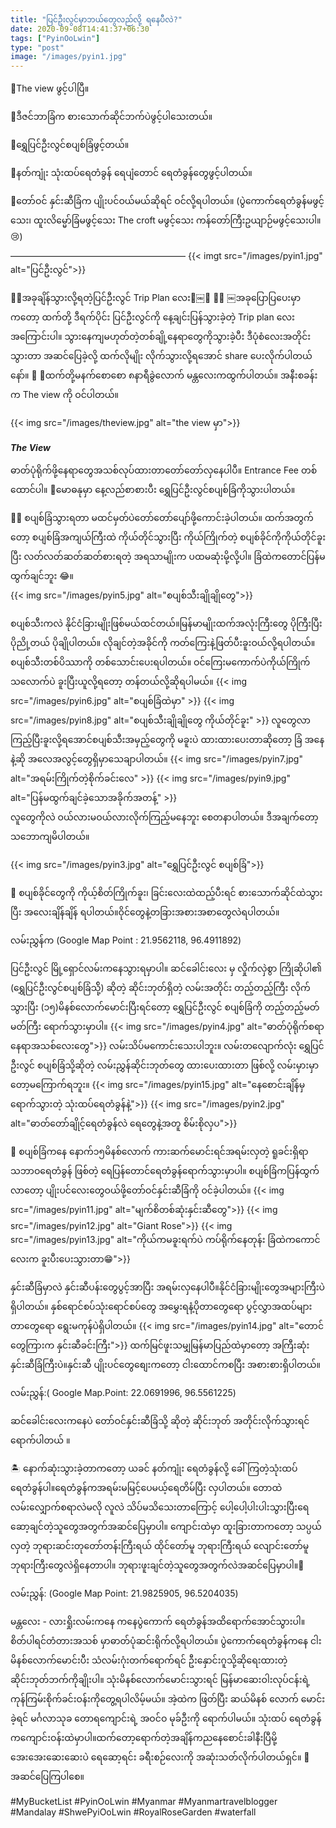 ```yaml
---
title: "ပြင်ဦးလွင်မှာဘယ်တွေလည်လို့ ရနေပီလဲ?"
date: 2020-09-08T14:41:37+06:30
tags: ["PyinOoLwin"]
type: "post"
image: "/images/pyin1.jpg"
---
```




💚The view ဖွင့်ပါပြီ။

💚ဒီဇင်ဘာခြံက စားသောက်ဆိုင်ဘက်ပဲဖွင့်ပါသေးတယ်။

💚ရွှေပြင်ဦးလွင်စပျစ်ခြံဖွင့်တယ်။

💚နတ်ကျုံး သုံးထပ်ရေတံခွန် ရေပျံတောင် ရေတံခွန်တွေဖွင့်ပါတယ်။

💚တော်ဝင် နှင်းဆီခြံက ပျိုးပင်ဝယ်မယ်ဆိုရင် ဝင်လို့ရပါတယ်။
(ပွဲကောက်ရေတံခွန်မဖွင့်သေး၊ ထူးလိမ္မော်ခြံမဖွင့်သေး The croft မဖွင့်သေး ကန်တော်ကြီးဥယျာဉ်မဖွင့်သေးပါ။😢)

————————————————————
{{< imgt src="/images/pyin1.jpg" alt="ပြင်ဦးလွင်">}}

🥰🌲အခုချိန်သွားလို့ရတဲ့ပြင်ဦးလွင် Trip Plan လေး🌲￼🥰
 🌲🌲 ￼အခုပြောပြပေးမှာကတော့ ထက်တို့ ဒီရက်ပိုင်း ပြင်ဦးလွင်ကို နေ့ချင်းပြန်သွားခဲ့တဲ့ Trip plan လေးအကြောင်းပါ။
သွားနေကျမဟုတ်တဲ့တစ်ချို့နေရာတွေကိုသွားခဲ့ပီး ဒီပုံစံလေးအတိုင်း သွားတာ အဆင်ပြေခဲ့လို့ ထက်လိုမျိုး လိုက်သွားလို့ရအောင် share ပေးလိုက်ပါတယ်နော်။ 🥰
🚗ထက်တို့မနက်စောစော ၈နာရီခွဲလောက် မန္တလေးကထွက်ပါတယ်။ 
အနီးစခန်းက The view ကို ဝင်ပါတယ်။

{{< img src="/images/theview.jpg" alt="the view မှာ">}} 

***The View***

ဓာတ်ပုံရိုက်ဖို့နေရာတွေအသစ်လုပ်ထားတာတော်တော်လှနေပါပီ။ Entrance Fee တစ်ထောင်ပါ။
🍛မောဓနုမှာ နေ့လည်စာစားပီး ရွှေပြင်ဦးလွင်စပျစ်ခြံကိုသွားပါတယ်။



🍇🍇 စပျစ်ခြံသွားရတာ မထင်မှတ်ပဲတော်တော်ပျော်ဖို့ကောင်းခဲ့ပါတယ်။ ထက်အတွက်တော့ စပျစ်ခြံအကျယ်ကြီးထဲ ကိုယ်တိုင်သွားပြီး ကိုယ်ကြိုက်တဲ့ စပျစ်ခိုင်ကိုကိုယ်တိုင်ခူးပြီး လတ်လတ်ဆတ်ဆတ်စားရတဲ့ အရသာမျိုးက ပထမဆုံးမို့လို့ပါ။ ခြံထဲကတောင်ပြန်မထွက်ချင်ဘူး 😂။  
{{< img src="/images/pyin5.jpg" alt="စပျစ်သီးချိုချိုတွေ">}} 

စပျစ်သီးကလဲ နိုင်ငံခြားမျိုးဖြစ်မယ်ထင်တယ်။မြန်မာမျိုးထက်အလုံးကြီးတွေ ပိုကြီးပြီး ပိုညို့တယ် ပိုချိုပါတယ်။ လိုချင်တဲ့အခိုင်ကို ကတ်ကြေးနဲ့ဖြတ်ပီးခူးဝယ်လို့ရပါတယ်။ စပျစ်သီးတစ်ပိဿာကို တစ်သောင်းပေးရပါတယ်။ ဝင်ကြေးမကောက်ပဲကိုယ်ကြိုက်သလောက်ပဲ ခူးပြီးယူလို့ရတော့ တန်တယ်လို့ဆိုရပါမယ်။
{{< img src="/images/pyin6.jpg" alt="စပျစ်ခြံထဲမှာ" >}} 
{{< img src="/images/pyin8.jpg" alt="စပျစ်သီးချိုချိုတွေ ကိုယ်တိုင်ခူး" >}} 
လူတွေလာကြည့်ပြီးခူးလို့ရအောင်စပျစ်သီးအမှည့်တွေကို မခူးပဲ ထားထားပေးတာဆိုတော့ ခြံ အနေနဲ့ဆို အလေအလွင့်တွေရှိမှာသေချာပါတယ်။
{{< img src="/images/pyin7.jpg" alt="အရမ်းကြိုက်တဲ့စိုက်ခင်းလေ" >}}
{{< img src="/images/pyin9.jpg" alt="ပြန်မထွက်ချင်ခဲ့သောအခိုက်အတန့်" >}}  
လူတွေကိုလဲ ဝယ်လားမဝယ်လားလိုက်ကြည့်မနေဘူး စေတနာပါတယ်။ ဒီအချက်တော့ သဘောကျမိပါတယ်။ 

{{< img src="/images/pyin3.jpg" alt="ရွှေပြင်ဦးလွင် စပျစ်ခြံ">}}

🍇 စပျစ်ခိုင်တွေကို ကိုယ့်စိတ်ကြိုက်ခူး၊ ခြင်းလေးထဲထည့်ပီးရင် စားသောက်ဆိုင်ထဲသွားပြီး အလေးချိန်ချိန် ရပါတယ်။ဝိုင်တွေနဲ့တခြားအစားအစာတွေလဲရပါတယ်။

လမ်းညွှန်က (Google Map Point : 21.9562118, 96.4911892)

ပြင်ဦးလွင် မြို့ရှောင်လမ်းကနေသွားရမှာပါ။ ဆင်ခေါင်းလေး မှ လှိုက်လှဲစွာ ကြိုဆိုပါ၏ (ရွှေပြင်ဦးလွင်စပျစ်ခြံသ်ို့) ဆိုတဲ့ ဆိုင်းဘုတ်ရှိတဲ့ လမ်းအတိုင်း တည့်တည့်ကြီး လိုက်သွားပြီး (၁၅)မိနစ်လောက်မောင်းပြီးရင်တော့ ရွှေပြင်ဦးလွင် စပျစ်ခြံကို တည့်တည့်မတ်မတ်ကြီး ရောက်သွားမှာပါ။ 
{{< img src="/images/pyin4.jpg" alt="ဓာတ်ပုံရိုက်စရာနေရာအသစ်လေးတွေ">}}
လမ်းသိပ်မကောင်းသေးပါဘူး။ လမ်းတလျောက်လုံး ရွှေပြင်ဦးလွင် စပျစ်ခြံသို့ဆိုတဲ့ လမ်းညွှန်‌ဆိုင်းဘုတ်တွေ ထားပေးထားတာ ဖြစ်လို့ လမ်းမှားမှာတော့မကြောက်ရဘူး။
{{< img src="/images/pyin15.jpg" alt="နေစောင်းချိန်မှ ရောက်သွားတဲ့ သုံးထပ်ရေတံခွန်နဲ့">}} 
{{< img src="/images/pyin2.jpg" alt="ဓာတ်တော်ချိုင့်ရေတံခွန်လဲ ရေတွေနဲ့အတူ စိမ်းစိုလှပ">}} 


🗻 စပျစ်ခြံကနေ နောက်၁၅မိနစ်လောက် ကားဆက်မောင်းရင်အရမ်းလှတဲ့ ရူခင်းရှိရာ သဘာဝရေတံခွန် ဖြစ်တဲ့ ရေပြန်တောင်ရေတံခွန်ရောက်သွားမှာပါ။
စပျစ်ခြံကပြန်ထွက်လာတော့ ပျိုးပင်လေးတွေဝယ်ဖို့တော်ဝင်နှင်းဆီခြံကို ဝင်ခဲ့ပါတယ်။ 
{{< img src="/images/pyin11.jpg" alt="မျက်စိတစ်ဆုံးနှင်းဆီတွေ">}}
{{< img src="/images/pyin12.jpg" alt="Giant Rose">}}
{{< img src="/images/pyin13.jpg" alt="ကိုယ်ကမခူးရက်ပဲ ကပ်ရိုက်နေတုန်း ခြံထဲကကောင်လေးက ခူးပီးပေးသွားတာ😁">}}

နှင်းဆီခြံမှာလဲ နှင်းဆီပန်းတွေပွင့်အာပြီး  အရမ်းလှနေပါပီ။နိုင်ငံခြားမျိုးတွေအများကြီးပဲရှိပါတယ်။
နှစ်ရောင်စပ်သုံးရောင်စပ်တွေ အမွှေးရနံ့ပိုတာတွေရော ပွင့်လွှာအထပ်များတာတွေရော ရွေးမကုန်ပဲရှိပါတယ်။
{{< img src="/images/pyin14.jpg" alt="တောင်တွေကြားက နှင်းဆီခင်းကြီး">}}
 ထက်မြင်ဖူးသမျှမြန်မာပြည်ထဲမှာတော့ အကြီးဆုံးနှင်းဆီခြံကြီးပဲ။နှင်းဆီ ပျိုးပင်တွေစျေးကတော့ ငါးထောင်ကစပြီး အစားစားရှိပါတယ်။

လမ်းညွှန်:( Google Map.Point: 22.0691996, 96.5561225)


 
ဆင်ခေါင်းလေးကနေပဲ တော်ဝင်နှင်းဆီခြံသို့ ဆိုတဲ့ ဆိုင်းဘုတ် အတိုင်းလိုက်သွားရင်ရောက်ပါတယ် ။ 

🏝 နောက်ဆုံးသွားခဲ့တာကတော့ ယခင် နတ်ကျုံး ရေတံခွန်လို့ ခေါ်ကြတဲ့သုံးထပ်ရေတံခွန်ပါ။ရေတံခွန်ကအရမ်းမမြင့်ပေမယ့်ရေတိမ်ပြီး လှပါတယ်။ တောထဲလမ်းလျှောက်စရာလဲမလို လူလဲ သိပ်မသိသေးတာကြောင့် ပေါ့ပေါ့ပါးပါးသွားပြီးရေဆော့ချင်တဲ့သူတွေအတွက်အဆင်ပြေမှာပါ။
ကျောင်းထဲမှာ ထူးခြားတာကတော့ သပ္ပယ်လှတဲ့ ဘုရားဆင်းတုတော်တန်းကြီးရယ် ထိုင်တော်မူ ဘုရားကြီးရယ် လျောင်းတော်မူဘုရားကြီးတွေလဲရှိနေတာပါ။ ဘုရားဖူးချင်တဲ့သူတွေအတွက်လဲအဆင်ပြေမှာပါ။🥰

လမ်းညွှန်: (Google Map Point: 21.9825905, 96.5204035)

မန္တလေး - လားရှိုးလမ်းကနေ ကနေပွဲကောက် ရေတံခွန်အထိရောက်အောင်သွားပါ။စိတ်ပါရင်တံတားအသစ် မှာဓာတ်ပုံဆင်းရိုက်လို့ရပါတယ်။ ပွဲကောက်​​ရေတံခွန်ကနေ ငါးမိနစ်လောက်မောင်းပီး သံလမ်းဂုံးတက်ရောက်ရင် ဦးနှောင်းဂူသို့ဆိုရေးထားတဲ့ ဆိုင်းဘုတ်ဘက်ကိုချိုးပါ။ သုံးမိနစ်လောက်မောင်းသွားရင် မြန်မာဆေးဝါးလုပ်ငန်းရဲ့ ကုန်ကြမ်းစိုက်ခင်းဝန်းကိုတွေ့ရပါလိမ့်မယ်။ အဲ့ထဲက ဖြတ်ပြီး ဆယ်မိနစ် လောက် မောင်းခဲ့ရင် မင်္ဂလာသုခ တောရကျောင်းရဲ့ အဝင်ဝ မုခ်ဦးကို ရောက်ပါမယ်။ သုံးထပ် ရေတံခွန်ကကျောင်းဝန်းထဲမှာပါ။
​ထက်တော့ရောက်တဲ့အချိန်ကညနေစောင်းခါနီးပြီမို့ အေးအေးဆေးဆေးပဲ ရေဆော့ရင်း ခရီးစဉ်လေးကို အဆုံးသတ်လိုက်ပါတယ်ရှင်။ 🥰
အဆင်ပြေကြပါစေ။

#MyBucketList #PyinOoLwin #Myanmar #Myanmartravelblogger #Mandalay #ShwePyiOoLwin #RoyalRoseGarden #waterfall

